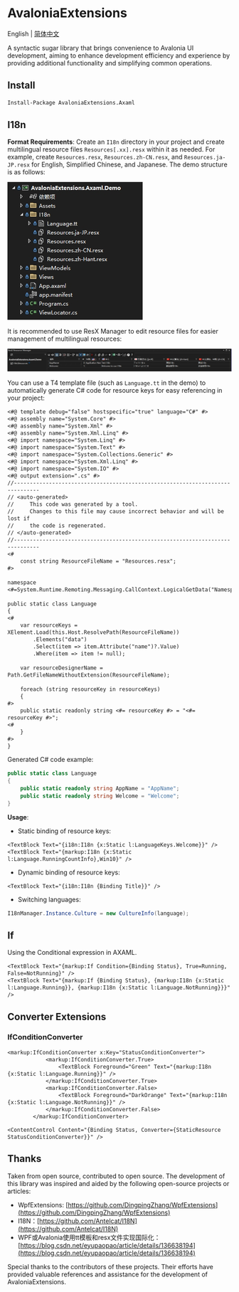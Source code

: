 # AvaloniaExtensions

English | [简体中文](README.zh-CN.md)

A syntactic sugar library that brings convenience to Avalonia UI development, aiming to enhance development efficiency and experience by providing additional functionality and simplifying common operations.

## Install

```bash
Install-Package AvaloniaExtensions.Axaml
```

## I18n

**Format Requirements**: Create an `I18n` directory in your project and create multilingual resource files `Resources[.xx].resx` within it as needed. For example, create `Resources.resx`, `Resources.zh-CN.resx`, and `Resources.ja-JP.resx` for English, Simplified Chinese, and Japanese. The demo structure is as follows:

![](doc/imgs/ResourceDir.png)

It is recommended to use ResX Manager to edit resource files for easier management of multilingual resources:

![](doc/imgs/ResourceConfig.png)

You can use a T4 template file (such as `Language.tt` in the demo) to automatically generate C# code for resource keys for easy referencing in your project:

```tt
<#@ template debug="false" hostspecific="true" language="C#" #>
<#@ assembly name="System.Core" #>
<#@ assembly name="System.Xml" #>
<#@ assembly name="System.Xml.Linq" #>
<#@ import namespace="System.Linq" #>
<#@ import namespace="System.Text" #>
<#@ import namespace="System.Collections.Generic" #>
<#@ import namespace="System.Xml.Linq" #>
<#@ import namespace="System.IO" #>
<#@ output extension=".cs" #>
//------------------------------------------------------------------------------  
// <auto-generated>  
//     This code was generated by a tool.  
//     Changes to this file may cause incorrect behavior and will be lost if  
//     the code is regenerated.  
// </auto-generated>  
//------------------------------------------------------------------------------
<#
    const string ResourceFileName = "Resources.resx";
#>

namespace <#=System.Runtime.Remoting.Messaging.CallContext.LogicalGetData("NamespaceHint").ToString()#>;

public static class Language
{
<#
    var resourceKeys = XElement.Load(this.Host.ResolvePath(ResourceFileName))
        .Elements("data")
        .Select(item => item.Attribute("name")?.Value)
        .Where(item => item != null);

	var resourceDesignerName = Path.GetFileNameWithoutExtension(ResourceFileName);

    foreach (string resourceKey in resourceKeys)
    {
#>
	public static readonly string <#= resourceKey #> = "<#= resourceKey #>";
<#
    }
#>
}
```

Generated C# code example:

```csharp
public static class Language
{
	public static readonly string AppName = "AppName";
	public static readonly string Welcome = "Welcome";
}
```

**Usage**:

- Static binding of resource keys:

```axaml
<TextBlock Text="{i18n:I18n {x:Static l:LanguageKeys.Welcome}}" />
<TextBlock Text="{markup:I18n {x:Static l:Language.RunningCountInfo},Win10}" />
```

- Dynamic binding of resource keys:

```axaml
<TextBlock Text="{i18n:I18n {Binding Title}}" />
```

- Switching languages:

```csharp
I18nManager.Instance.Culture = new CultureInfo(language);
```

## If

Using the Conditional expression in AXAML.

```axaml
<TextBlock Text="{markup:If Condition={Binding Status}, True=Running, False=NotRunning}" />
<TextBlock Text="{markup:If {Binding Status}, {markup:I18n {x:Static l:Language.Running}}, {markup:I18n {x:Static l:Language.NotRunning}}}" />
```

## Converter Extensions

### IfConditionConverter

```axaml
<markup:IfConditionConverter x:Key="StatusConditionConverter">
            <markup:IfConditionConverter.True>
                <TextBlock Foreground="Green" Text="{markup:I18n {x:Static l:Language.Running}}" />
            </markup:IfConditionConverter.True>
            <markup:IfConditionConverter.False>
                <TextBlock Foreground="DarkOrange" Text="{markup:I18n {x:Static l:Language.NotRunning}}" />
            </markup:IfConditionConverter.False>
        </markup:IfConditionConverter>
```

```axaml
<ContentControl Content="{Binding Status, Converter={StaticResource StatusConditionConverter}}" />
```

## Thanks

Taken from open source, contributed to open source. The development of this library was inspired and aided by the following open-source projects or articles:

- WpfExtensions: [https://github.com/DingpingZhang/WpfExtensions](https://github.com/DingpingZhang/WpfExtensions)
- I18N：[https://github.com/Antelcat/I18N](https://github.com/Antelcat/I18N)
- WPF或Avalonia使用tt模板和resx文件实现国际化：[https://blog.csdn.net/eyupaopao/article/details/136638194](https://blog.csdn.net/eyupaopao/article/details/136638194)

Special thanks to the contributors of these projects. Their efforts have provided valuable references and assistance for the development of AvaloniaExtensions.
